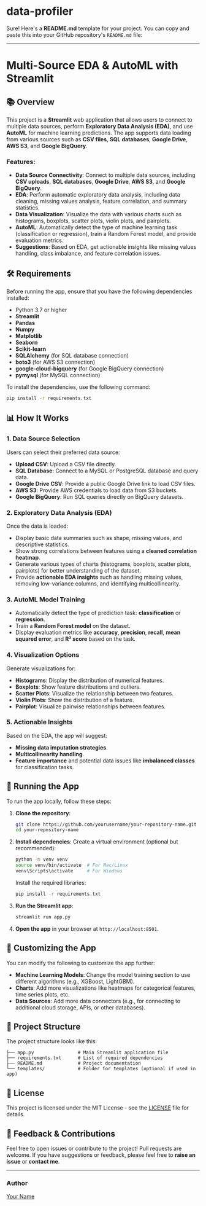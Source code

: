 # data-profiler
Sure! Here's a **README.md** template for your project. You can copy and paste this into your GitHub repository's `README.md` file:

---

# Multi-Source EDA & AutoML with Streamlit

## 📚 Overview
This project is a **Streamlit** web application that allows users to connect to multiple data sources, perform **Exploratory Data Analysis (EDA)**, and use **AutoML** for machine learning predictions. The app supports data loading from various sources such as **CSV files**, **SQL databases**, **Google Drive**, **AWS S3**, and **Google BigQuery**.

### Features:
- **Data Source Connectivity**: Connect to multiple data sources, including **CSV uploads**, **SQL databases**, **Google Drive**, **AWS S3**, and **Google BigQuery**.
- **EDA**: Perform automatic exploratory data analysis, including data cleaning, missing values analysis, feature correlation, and summary statistics.
- **Data Visualization**: Visualize the data with various charts such as histograms, boxplots, scatter plots, violin plots, and pairplots.
- **AutoML**: Automatically detect the type of machine learning task (classification or regression), train a Random Forest model, and provide evaluation metrics.
- **Suggestions**: Based on EDA, get actionable insights like missing values handling, class imbalance, and feature correlation issues.

## 🛠️ Requirements
Before running the app, ensure that you have the following dependencies installed:

- Python 3.7 or higher
- **Streamlit**
- **Pandas**
- **Numpy**
- **Matplotlib**
- **Seaborn**
- **Scikit-learn**
- **SQLAlchemy** (for SQL database connection)
- **boto3** (for AWS S3 connection)
- **google-cloud-bigquery** (for Google BigQuery connection)
- **pymysql** (for MySQL connection)

To install the dependencies, use the following command:
```bash
pip install -r requirements.txt
```

## 📊 How It Works

### 1. **Data Source Selection**
Users can select their preferred data source:
- **Upload CSV**: Upload a CSV file directly.
- **SQL Database**: Connect to a MySQL or PostgreSQL database and query data.
- **Google Drive CSV**: Provide a public Google Drive link to load CSV files.
- **AWS S3**: Provide AWS credentials to load data from S3 buckets.
- **Google BigQuery**: Run SQL queries directly on BigQuery datasets.

### 2. **Exploratory Data Analysis (EDA)**
Once the data is loaded:
- Display basic data summaries such as shape, missing values, and descriptive statistics.
- Show strong correlations between features using a **cleaned correlation heatmap**.
- Generate various types of charts (histograms, boxplots, scatter plots, pairplots) for better understanding of the dataset.
- Provide **actionable EDA insights** such as handling missing values, removing low-variance columns, and identifying multicollinearity.

### 3. **AutoML Model Training**
- Automatically detect the type of prediction task: **classification** or **regression**.
- Train a **Random Forest model** on the dataset.
- Display evaluation metrics like **accuracy**, **precision**, **recall**, **mean squared error**, and **R² score** based on the task.

### 4. **Visualization Options**
Generate visualizations for:
- **Histograms**: Display the distribution of numerical features.
- **Boxplots**: Show feature distributions and outliers.
- **Scatter Plots**: Visualize the relationship between two features.
- **Violin Plots**: Show the distribution of a feature.
- **Pairplot**: Visualize pairwise relationships between features.

### 5. **Actionable Insights**
Based on the EDA, the app will suggest:
- **Missing data imputation strategies**.
- **Multicollinearity handling**.
- **Feature importance** and potential data issues like **imbalanced classes** for classification tasks.

## 🚀 Running the App

To run the app locally, follow these steps:

1. **Clone the repository**:
   ```bash
   git clone https://github.com/yourusername/your-repository-name.git
   cd your-repository-name
   ```

2. **Install dependencies**:
   Create a virtual environment (optional but recommended):
   ```bash
   python -m venv venv
   source venv/bin/activate  # For Mac/Linux
   venv\Scripts\activate     # For Windows
   ```

   Install the required libraries:
   ```bash
   pip install -r requirements.txt
   ```

3. **Run the Streamlit app**:
   ```bash
   streamlit run app.py
   ```

4. **Open the app** in your browser at `http://localhost:8501`.

## 🔧 Customizing the App

You can modify the following to customize the app further:
- **Machine Learning Models**: Change the model training section to use different algorithms (e.g., XGBoost, LightGBM).
- **Charts**: Add more visualizations like heatmaps for categorical features, time series plots, etc.
- **Data Sources**: Add more data connectors (e.g., for connecting to additional cloud storage, APIs, or other databases).

## 📝 Project Structure

The project structure looks like this:

```
├── app.py                # Main Streamlit application file
├── requirements.txt      # List of required dependencies
├── README.md             # Project documentation
└── templates/            # Folder for templates (optional if used in app)
```

## 📄 License

This project is licensed under the MIT License - see the [LICENSE](LICENSE) file for details.

## 📢 Feedback & Contributions

Feel free to open issues or contribute to the project! Pull requests are welcome. If you have suggestions or feedback, please feel free to **raise an issue** or **contact me**.

---

### **Author**
[Your Name](https://github.com/Pendota-sukumar?tab=repositories) 

